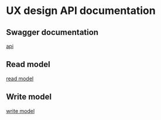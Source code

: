 # UX design API documentation

## Swagger documentation

[api](./test.openapi.yml)

## Read model

[read model](./read-model.user-task.yaml)

## Write model

[write model](./write-model.user-task.yaml)